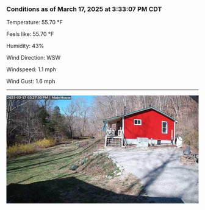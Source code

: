 ### Conditions as of March 17, 2025 at 3:33:07 PM CDT 

Temperature: 55.70 &deg;F

Feels like: 55.70 &deg;F

Humidity: 43%

Wind Direction: WSW

Windspeed: 1.1 mph

Wind Gust: 1.6 mph

---

<img src="./images/latest.jpeg"/>

